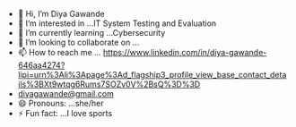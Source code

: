 - 👋 Hi, I’m Diya Gawande
- 👀 I’m interested in ...IT System Testing and Evaluation
- 🌱 I’m currently learning ...Cybersecurity
- 💞️ I’m looking to collaborate on ...
- 📫 How to reach me ... https://www.linkedin.com/in/diya-gawande-646aa4274?lipi=urn%3Ali%3Apage%3Ad_flagship3_profile_view_base_contact_details%3BXt9wtqg6Rums7SOZv0V%2BsQ%3D%3D
- diyagawande@gmail.com
- 😄 Pronouns: ...she/her
- ⚡ Fun fact: ...I love sports

<!---
diyagawande/diyagawande is a ✨ special ✨ repository because its `README.md` (this file) appears on your GitHub profile.
You can click the Preview link to take a look at your changes.
--->
